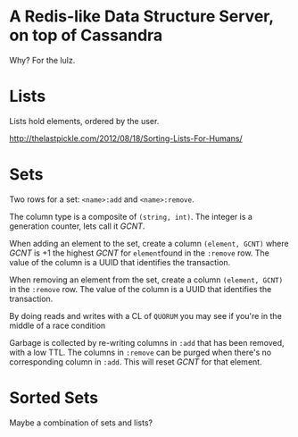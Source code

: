 # A Redis-like Data Structure Server, on top of Cassandra #

Why? For the lulz.


# Lists

Lists hold elements, ordered by the user.

http://thelastpickle.com/2012/08/18/Sorting-Lists-For-Humans/

# Sets

Two rows for a set: `<name>:add` and `<name>:remove`.

The column type is a composite of `(string, int)`.  The integer is
a generation counter, lets call it *GCNT*.

When adding an element to the set, create a column `(element, GCNT)`
where *GCNT* is +1 the highest *GCNT* for `element`found in the
`:remove` row.  The value of the column is a UUID that identifies the
transaction.

When removing an element from the set, create a column `(element,
GCNT)` in the `:remove` row.  The value of the column is a UUID that
identifies the transaction.

By doing reads and writes with a CL of `QUORUM` you may see if you're
in the middle of a race condition

Garbage is collected by re-writing columns in `:add` that has been
removed, with a low TTL.  The columns in `:remove` can be purged when
there's no corresponding column in `:add`.  This will reset *GCNT* for
that element.


# Sorted Sets

Maybe a combination of sets and lists?

